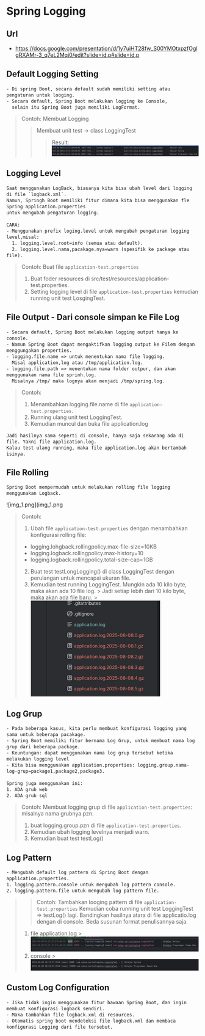 # Spring Logging

## Url

- https://docs.google.com/presentation/d/1y7uiHT28fw_S00YMOtxpzfOglgRXAMr-3_q7eL2Mqj0/edit?slide=id.p#slide=id.p

## Default Logging Setting

```
- Di spring Boot, secara default sudah memiliki setting atau pengaturan untuk looging.
- Secara default, Spring Boot melakukan logging ke Console, 
  selain itu Spring Boot juga memiliki LogFormat.
```

> Contoh: Membuat Logging
>> Membuat unit test -> class LoggingTest
> >> Result:
> > > ![img.png](img.png)

## Logging Level

```
Saat menggunakan LogBack, biasanya kita bisa ubah level dari logging di file `logback.xml`. 
Namun, Springh Boot memiliki fitur dimana kita bisa menggunakan fle Spring application.properties
untuk mengubah pengaturan logging.

CARA: 
- Menggunakan prefix loging.level untuk mengubah pengaturan logging level,misal:
  1. logging.level.root=info (semua atau default).
  2. logging.level.nama,pacakage.nya=warn (spesifik ke package atau file).
```

> Contoh: Buat file `application-test.properties`
> 1. Buat foder resources di src/test/resources/application-test.properties.
> 2. Setting logging level di file `application-test.properties` kemudian running unit test LosgingTest.

## File Output - Dari console simpan ke File Log

```
- Secara default, Spring Boot melakukan logging output hanya ke console.
- Namun Spring Boot dapat mengaktifkan logging output ke Filem dengan menggungakan properties.
- logging.file.name => untuk menentukan nama file logging.
  Misal application,log atau /tmp/application.log.
- logging.file.path => menentukan nama folder outpur, dan akan menggunakan nama file sprinh.log.
  Misalnya /tmp/ maka lognya akan menjadi /tmp/spring.log.
```

> Contoh:
> 1. Menambahkan logging.file.name di file `application-test.properties`.
> 2. Running ulang unit test LoggingTest.
> 3. Kemudian muncul dan buka file application.log

```
Jadi hasilnya sama seperti di console, hanya saja sekarang ada di file. Yakni file application.log.
Kalau test ulang running, maka file application.log akan bertambah isinya.
```

## File Rolling

```
Spring Boot mempermudah untuk melakukan rolling file logging menggunakan Logback.
```

![img_1.png](img_1.png
> Contoh:
> 1. Ubah file `application-test.properties` dengan menambahkan konfigurasi rolling file:
>
> - logging.lohgback.rollingpolicy.max-file-size=10KB
> - logging.logback.rollingpolicy.max-history=10
> - logging.logback.rollingpolicy.total-size-cap=1GB
> 2. Buat test testLongLogging() di class LoggingTest dengan perulangan untuk mencapai ukuran file.
> 3. Kemudian test running LoggingTest. Mungkin ada 10 kilo byte, maka akan ada 10 file log.
     > Jadi setiap lebih dari 10 kilo byte, maka akan ada file baru.
     > ![img_2.png](img_2.png)

## Log Grup

```
- Pada beberapa kasus, kita perlu membuat konfigurasi logging yang sama untuk beberapa pacakage.
- Spring Boot memiliki fitur bernama Log Grup, untuk membuat nama log grup dari beberapa package.
- Keuntungan: dapat menggunakan nama log grup tersebut ketika melakukan logging level
- Kita bisa menggunakan application.properties: logging.group.nama-log-grup=package1,package2,package3.

Spring juga menggunakan ini:
1. ADA grub web
2. ADA grub sql
```

> Contoh:
> Membuat logging grup di file `application-test.properties`:
> misalnya nama grubnya pzn.
> 1. buat logging.group.pzn di file `application-test.properties`.
> 2. Kemudian ubah logging levelnya menjadi warn.
> 3. Kemudian buat test testLog()

## Log Pattern

```
- Mengubah default log pattern di Spring Boot dengan application.properties.
1. logging.pattern.console untuk mengubah log pattern console.
2. logging.pattern.file untuk mengubah log pattern file.
```

> > Contoh: Tambahkan looging pattern di file `application-test.properties`
> > Kemudian coba running unit test LoggingTest => testLog() lagi.
> > Bandingkan hasilnya atara di file applicatio.log dengan di console. Beda susunan format penulisannya saja.
> 1. file application.log
     > ![img_3.png](img_3.png)
> 2. console
     > ![img_4.png](img_4.png)

## Custom Log Configuration

```
- Jika tidak ingin menggunakan fitur bawaan Spring Boot, dan ingin membuat konfigurasi logback sendiri.
- Maka tambahkan file logback.xml di resources.
- Otomatis spring boot mendeteksi file logback.xml dan membaca konfigurasi Logging dari file tersebut.
```